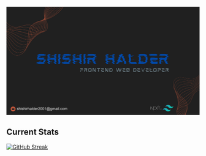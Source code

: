 ![Shishir Halder](https://raw.githubusercontent.com/5hishirH/5hishirH/main/assets/banner.svg "San Juan Mountains")

## Current Stats
[![GitHub Streak](https://github-readme-streak-stats.herokuapp.com?user=5hishirH%20&theme=dark&card_width=800)](https://git.io/streak-stats)


<!--
**5hishirH/5hishirH** is a ✨ _special_ ✨ repository because its `README.md` (this file) appears on your GitHub profile.

Here are some ideas to get you started:

- 🔭 I’m currently working on ...
- 🌱 I’m currently learning ...
- 👯 I’m looking to collaborate on ...
- 🤔 I’m looking for help with ...
- 💬 Ask me about ...
- 📫 How to reach me: ...
- 😄 Pronouns: ...
- ⚡ Fun fact: ...
-->
